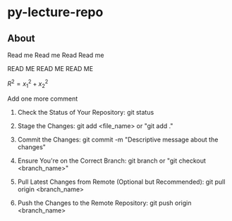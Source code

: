 # py-lecture-repo
## About
Read me Read me Read Read me

READ ME READ ME READ ME

$R^2 = x_1^2 + x_2^2$ 

Add one more comment

1. Check the Status of Your Repository: git status

2. Stage the Changes: git add <file_name> or "git add ."

3. Commit the Changes: git commit -m "Descriptive message about the changes"

4. Ensure You're on the Correct Branch: git branch or "git checkout <branch_name>"

5. Pull Latest Changes from Remote (Optional but Recommended): git pull origin <branch_name>

6. Push the Changes to the Remote Repository: git push origin <branch_name>


